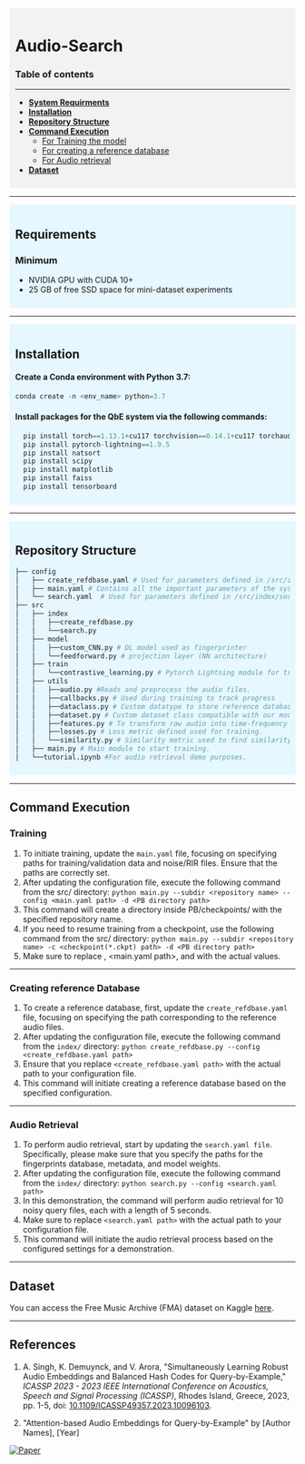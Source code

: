 <div style="background-color: #f2f2f2; padding: 10px;">

  # Audio-Search

### Table of contents 
----------------------------------------------------------------------
* [**System Requirments**](#requirements)
* [**Installation**](#installation)
* [**Repository Structure**](#repository-structure)
* [**Command Execution**](#command-execution)
    * [For Training the model](#training)
    * [For creating a reference database](#creating-reference-database)
    * [For Audio retrieval](#audio-retrieval)
* [**Dataset**](#dataset)
</div>

---------------------------------------------------------------------------------------------------------------------------
<div style="background-color: #e6f7ff; padding: 10px;">

## Requirements
### Minimum
* NVIDIA GPU with CUDA 10+
* 25 GB of free SSD space for mini-dataset experiments
</div>


--------------------------------------------------------------------------------------------------------------------------
<div style="background-color: #e6f7ff; padding: 10px;">

## Installation

#### Create a Conda environment with Python 3.7:
   ```python
   conda create -n <env_name> python=3.7
```
#### Install packages for the QbE system via the following commands:
 ```python
   pip install torch==1.13.1+cu117 torchvision==0.14.1+cu117 torchaudio==0.13.1 --extra-index-url https://download.pytorch.org/whl/cu117
   pip install pytorch-lightning==1.9.5
   pip install natsort
   pip install scipy
   pip install matplotlib 
   pip install faiss
   pip install tensorboard
  ```
</div>

------------------------------------------------------------------------------------------------------------------------------------
<div style="background-color: #e6f7ff; padding: 10px;">

## Repository Structure

```python
├── config
│   ├── create_refdbase.yaml # Used for parameters defined in /src/index/create_refdbase.
│   ├── main.yaml # Contains all the important parameters of the system and is used for parameters defined in main.py. 
│   └── search.yaml  # Used for parameters defined in /src/index/search.py.
├── src
│   ├── index
│   │   ├──create_refdbase.py
│   │   └──search.py
│   ├── model
│   │   ├──custom_CNN.py # DL model used as fingerprinter
│   │   └──feedforward.py # projection layer (NN architecture)
│   ├── train
│   │   └──contrastive_learning.py # Pytorch Lightning module for training the model.
│   ├── utils
│   │   ├──audio.py #Reads and preprocess the audio files.
│   │   ├──callbacks.py # Used during training to track progress
│   │   ├──dataclass.py # Custom datatype to store reference database. Helps in fast appending to numpy array.
│   │   ├──dataset.py # Custom dataset class compatible with our model training.
│   │   ├──features.py # To transform raw audio into time-frequency representation.
│   │   ├──losses.py # Loss metric defined used for training.
│   │   └──similarity.py # Similarity metric used to find similarity between embeddings during training.
│   ├── main.py # Main module to start training.
│   └──tutorial.ipynb #For audio retrieval demo purposes.
```
</div>


--------------------------------------------------------------------------------------------
## Command Execution 
### Training
1. To initiate training, update the `main.yaml` file, focusing on specifying paths for training/validation data and noise/RIR files. Ensure that the paths are correctly set.
2. After updating the configuration file, execute the following command from the src/ directory: `python main.py --subdir <repository name> --config <main.yaml
   path> -d <PB directory path>`
3. This command will create a directory inside PB/checkpoints/ with the specified repository name.
4. If you need to resume training from a checkpoint, use the following command from the src/ directory: `python main.py --subdir <repository name> -c <checkpoint(*.ckpt)
   path> -d <PB directory path>`
5. Make sure to replace <repository name>, <main.yaml path>, and <PB directory path> with the actual values. 
---------------------------------------------------------------------------------------------------------------------
### Creating reference Database
1. To create a reference database, first, update the `create_refdbase.yaml` file, focusing on specifying the path corresponding to the reference audio files.
2. After updating the configuration file, execute the following command from the `index/` directory: `python create_refdbase.py --config <create_refdbase.yaml path>`
3. Ensure that you replace `<create_refdbase.yaml path>` with the actual path to your configuration file.
4. This command will initiate creating a reference database based on the specified configuration.
--------------------------------------------------------------------------------------------------------------------
### Audio Retrieval
1. To perform audio retrieval, start by updating the `search.yaml file`. Specifically, please make sure that you specify the paths for the fingerprints database, metadata, and model weights.
2. After updating the configuration file, execute the following command from the `index/` directory: `python search.py --config <search.yaml path>`
3. In this demonstration, the command will perform audio retrieval for 10 noisy query files, each with a length of 5 seconds.
4. Make sure to replace `<search.yaml path>` with the actual path to your configuration file.
5. This command will initiate the audio retrieval process based on the configured settings for a demonstration.
   
------------------------------------------------------------------------------------------------------------------------------
## Dataset
You can access the Free Music Archive (FMA) dataset on Kaggle [here](https://www.kaggle.com/datasets/imsparsh/fma-free-music-archive-small-medium?select=fma_medium).

-----------------------------------------------------------------------------------------------------------------------------------------------------------
## References

1. A. Singh, K. Demuynck, and V. Arora, "Simultaneously Learning Robust Audio Embeddings and Balanced Hash Codes for Query-by-Example," *ICASSP 2023 - 2023 IEEE International Conference on Acoustics, Speech and Signal Processing (ICASSP)*, Rhodes Island, Greece, 2023, pp. 1-5, doi: [10.1109/ICASSP49357.2023.10096103](https://doi.org/10.1109/ICASSP49357.2023.10096103).

2. "Attention-based Audio Embeddings for Query-by-Example" by [Author Names], [Year]

[![Paper](https://img.shields.io/badge/Paper-arXiv-informational?style=flat&logo=arxiv&logoColor=white)](https://arxiv.org/pdf/2210.08624.pdf)

